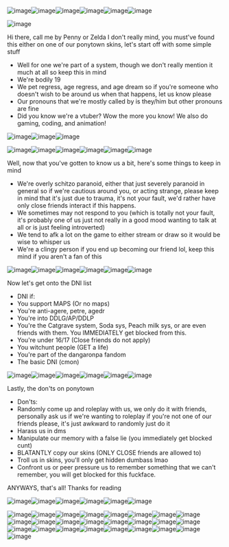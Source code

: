 ![image](https://cdn.discordapp.com/attachments/1014380687480078356/1056292680285552690/dc57m63-313680e5-2068-4d54-8772-b99256f722e2.gif)![image](https://cdn.discordapp.com/attachments/1014380687480078356/1056292680285552690/dc57m63-313680e5-2068-4d54-8772-b99256f722e2.gif)![image](https://cdn.discordapp.com/attachments/1014380687480078356/1056292680285552690/dc57m63-313680e5-2068-4d54-8772-b99256f722e2.gif)![image](https://cdn.discordapp.com/attachments/1014380687480078356/1056292680285552690/dc57m63-313680e5-2068-4d54-8772-b99256f722e2.gif)![image](https://cdn.discordapp.com/attachments/1014380687480078356/1056292680285552690/dc57m63-313680e5-2068-4d54-8772-b99256f722e2.gif)![image](https://cdn.discordapp.com/attachments/1014380687480078356/1056292680285552690/dc57m63-313680e5-2068-4d54-8772-b99256f722e2.gif)

![image](https://user-images.githubusercontent.com/56979915/221763249-e7f2c835-b1f4-4f41-98f5-95759efb25a2.png)


Hi there, call me by Penny or Zelda I don't really mind, you must've found this either on one of our ponytown skins, let's start off with some simple stuff
- Well for one we're part of a system, though we don't really mention it much at all so keep this in mind
- We're bodily 19
- We pet regress, age regress, and age dream so if you're someone who doesn't wish to be around us when that happens, let us know please
- Our pronouns that we're mostly called by is they/him but other pronouns are fine
- Did you know we're a vtuber? Wow the more you know! We also do gaming, coding, and animation!

![image](https://user-images.githubusercontent.com/56979915/221764439-151d93fe-568f-4a1d-8763-988cb7c7c6cf.png)![image](https://user-images.githubusercontent.com/56979915/221764483-e6c43890-7973-4abe-b3f4-3de3f18e554b.png)![image](https://media.discordapp.net/attachments/983581908350930944/1080002058901520455/ff58363e.gif?width=79&height=45)

![image](https://cdn.discordapp.com/attachments/1014380687480078356/1056292680285552690/dc57m63-313680e5-2068-4d54-8772-b99256f722e2.gif)![image](https://cdn.discordapp.com/attachments/1014380687480078356/1056292680285552690/dc57m63-313680e5-2068-4d54-8772-b99256f722e2.gif)![image](https://cdn.discordapp.com/attachments/1014380687480078356/1056292680285552690/dc57m63-313680e5-2068-4d54-8772-b99256f722e2.gif)![image](https://cdn.discordapp.com/attachments/1014380687480078356/1056292680285552690/dc57m63-313680e5-2068-4d54-8772-b99256f722e2.gif)![image](https://cdn.discordapp.com/attachments/1014380687480078356/1056292680285552690/dc57m63-313680e5-2068-4d54-8772-b99256f722e2.gif)![image](https://cdn.discordapp.com/attachments/1014380687480078356/1056292680285552690/dc57m63-313680e5-2068-4d54-8772-b99256f722e2.gif)

Well, now that you've gotten to know us a bit, here's some things to keep in mind
- We're overly schitzo paranoid, either that just severely paranoid in general so if we're cautious around you, or acting strange, please keep in mind that it's just due to trauma, it's not your fault, we'd rather have only close friends interact if this happens.
- We sometimes may not respond to you (which is totally not your fault, it's probably one of us just not really in a good mood wanting to talk at all or is just feeling introverted)
- We tend to afk a lot on the game to either stream or draw so it would be wise to whisper us
- We're a clingy person if you end up becoming our friend lol, keep this mind if you aren't a fan of this

![image](https://cdn.discordapp.com/attachments/1014380687480078356/1056292680285552690/dc57m63-313680e5-2068-4d54-8772-b99256f722e2.gif)![image](https://cdn.discordapp.com/attachments/1014380687480078356/1056292680285552690/dc57m63-313680e5-2068-4d54-8772-b99256f722e2.gif)![image](https://cdn.discordapp.com/attachments/1014380687480078356/1056292680285552690/dc57m63-313680e5-2068-4d54-8772-b99256f722e2.gif)![image](https://cdn.discordapp.com/attachments/1014380687480078356/1056292680285552690/dc57m63-313680e5-2068-4d54-8772-b99256f722e2.gif)![image](https://cdn.discordapp.com/attachments/1014380687480078356/1056292680285552690/dc57m63-313680e5-2068-4d54-8772-b99256f722e2.gif)![image](https://cdn.discordapp.com/attachments/1014380687480078356/1056292680285552690/dc57m63-313680e5-2068-4d54-8772-b99256f722e2.gif)

Now let's get onto the DNI list
- DNI if:
- You support MAPS (Or no maps) 
- You're anti-agere, petre, agedr
- You're into DDLG/AP/DDLP
- You're the Catgrave system, Soda sys, Peach milk sys, or are even friends with them. You IMMEDIATELY get blocked from this.
- You're under 16/17 (Close friends do not apply)
- You witchunt people (GET a life)
- You're part of the dangaronpa fandom
- The basic DNI (cmon)

![image](https://cdn.discordapp.com/attachments/1014380687480078356/1056292680285552690/dc57m63-313680e5-2068-4d54-8772-b99256f722e2.gif)![image](https://cdn.discordapp.com/attachments/1014380687480078356/1056292680285552690/dc57m63-313680e5-2068-4d54-8772-b99256f722e2.gif)![image](https://cdn.discordapp.com/attachments/1014380687480078356/1056292680285552690/dc57m63-313680e5-2068-4d54-8772-b99256f722e2.gif)![image](https://cdn.discordapp.com/attachments/1014380687480078356/1056292680285552690/dc57m63-313680e5-2068-4d54-8772-b99256f722e2.gif)![image](https://cdn.discordapp.com/attachments/1014380687480078356/1056292680285552690/dc57m63-313680e5-2068-4d54-8772-b99256f722e2.gif)![image](https://cdn.discordapp.com/attachments/1014380687480078356/1056292680285552690/dc57m63-313680e5-2068-4d54-8772-b99256f722e2.gif)

Lastly, the don'ts on ponytown
- Don'ts:
- Randomly come up and roleplay with us, we only do it with friends, personally ask us if we're wanting to roleplay if you're not one of our friends please, it's just awkward to randomly just do it 
- Harass us in dms
- Manipulate our memory with a false lie (you immediately get blocked cunt)
- BLATANTLY copy our skins (ONLY CLOSE friends are allowed to)
- Troll us in skins, you'll only get hidden dumbass lmao
- Confront us or peer pressure us to remember something that we can't remember, you will get blocked for this fuckface.

ANYWAYS, that's all! Thanks for reading

![image](https://cdn.discordapp.com/attachments/1014380687480078356/1056292680285552690/dc57m63-313680e5-2068-4d54-8772-b99256f722e2.gif)![image](https://cdn.discordapp.com/attachments/1014380687480078356/1056292680285552690/dc57m63-313680e5-2068-4d54-8772-b99256f722e2.gif)![image](https://cdn.discordapp.com/attachments/1014380687480078356/1056292680285552690/dc57m63-313680e5-2068-4d54-8772-b99256f722e2.gif)![image](https://cdn.discordapp.com/attachments/1014380687480078356/1056292680285552690/dc57m63-313680e5-2068-4d54-8772-b99256f722e2.gif)![image](https://cdn.discordapp.com/attachments/1014380687480078356/1056292680285552690/dc57m63-313680e5-2068-4d54-8772-b99256f722e2.gif)![image](https://cdn.discordapp.com/attachments/1014380687480078356/1056292680285552690/dc57m63-313680e5-2068-4d54-8772-b99256f722e2.gif)

![image](https://user-images.githubusercontent.com/56979915/221764978-21758eb2-0a51-4e73-99ec-de25c3bffd82.png)![image](https://user-images.githubusercontent.com/56979915/221765019-2f40b2f6-331b-4b02-b658-e2f04bb282c9.png)![image](https://user-images.githubusercontent.com/56979915/221765054-a59c766d-6a95-467e-9063-1743dc170799.png)![image](https://user-images.githubusercontent.com/56979915/221765080-286c6fdd-93ca-4f0f-a4b3-e2dda4c0b713.png)![image](https://user-images.githubusercontent.com/56979915/221765103-cf9fb4b2-5950-4550-b063-2e1a627defbb.png)![image](https://user-images.githubusercontent.com/56979915/221765385-f044bda1-6913-4fe4-a597-8fef39027a40.png)![image](https://user-images.githubusercontent.com/56979915/221765406-781f9ff8-82a9-474a-8ae1-ecaa40e44b20.png)![image](https://images-wixmp-ed30a86b8c4ca887773594c2.wixmp.com/f/2364d0dd-6a49-416a-8350-85ebe402367e/dchxlv9-8e63d0d1-5ade-492f-8f37-491a76480ad6.gif?token=eyJ0eXAiOiJKV1QiLCJhbGciOiJIUzI1NiJ9.eyJzdWIiOiJ1cm46YXBwOjdlMGQxODg5ODIyNjQzNzNhNWYwZDQxNWVhMGQyNmUwIiwiaXNzIjoidXJuOmFwcDo3ZTBkMTg4OTgyMjY0MzczYTVmMGQ0MTVlYTBkMjZlMCIsIm9iaiI6W1t7InBhdGgiOiJcL2ZcLzIzNjRkMGRkLTZhNDktNDE2YS04MzUwLTg1ZWJlNDAyMzY3ZVwvZGNoeGx2OS04ZTYzZDBkMS01YWRlLTQ5MmYtOGYzNy00OTFhNzY0ODBhZDYuZ2lmIn1dXSwiYXVkIjpbInVybjpzZXJ2aWNlOmZpbGUuZG93bmxvYWQiXX0.JX3nx7_VlFiDZcqD0snRMEZ0Yiweco3vNMDC8YmdVKc)![image](https://images-wixmp-ed30a86b8c4ca887773594c2.wixmp.com/f/2c4cd688-c65a-4a49-a7c6-e19a38616b84/d984rm7-c9cdb262-872b-4024-b75a-e607d4020f3e.gif?token=eyJ0eXAiOiJKV1QiLCJhbGciOiJIUzI1NiJ9.eyJzdWIiOiJ1cm46YXBwOjdlMGQxODg5ODIyNjQzNzNhNWYwZDQxNWVhMGQyNmUwIiwiaXNzIjoidXJuOmFwcDo3ZTBkMTg4OTgyMjY0MzczYTVmMGQ0MTVlYTBkMjZlMCIsIm9iaiI6W1t7InBhdGgiOiJcL2ZcLzJjNGNkNjg4LWM2NWEtNGE0OS1hN2M2LWUxOWEzODYxNmI4NFwvZDk4NHJtNy1jOWNkYjI2Mi04NzJiLTQwMjQtYjc1YS1lNjA3ZDQwMjBmM2UuZ2lmIn1dXSwiYXVkIjpbInVybjpzZXJ2aWNlOmZpbGUuZG93bmxvYWQiXX0.G3hpz3ggpc9uw2NDq_t8dcfSnL1RP5jNpGH-AAZuuEg)![image](https://user-images.githubusercontent.com/56979915/221765667-e14dfbab-161e-4434-bc81-74451dceef31.png)![image](https://user-images.githubusercontent.com/56979915/221765713-53aed879-0544-472b-b1a4-540f49e4676d.png)![image](https://cdn.discordapp.com/attachments/869780093566861323/1039426655577440307/daj0ryt-667f059c-5b45-4586-9cc9-a7a02ce5aa3d.gif)![image](https://images-wixmp-ed30a86b8c4ca887773594c2.wixmp.com/f/391a5452-f192-48f4-850e-10dda8f3b2db/d5qzgcp-4aa47753-9f56-4d20-bf99-f63a3d1692c4.gif?token=eyJ0eXAiOiJKV1QiLCJhbGciOiJIUzI1NiJ9.eyJzdWIiOiJ1cm46YXBwOjdlMGQxODg5ODIyNjQzNzNhNWYwZDQxNWVhMGQyNmUwIiwiaXNzIjoidXJuOmFwcDo3ZTBkMTg4OTgyMjY0MzczYTVmMGQ0MTVlYTBkMjZlMCIsIm9iaiI6W1t7InBhdGgiOiJcL2ZcLzM5MWE1NDUyLWYxOTItNDhmNC04NTBlLTEwZGRhOGYzYjJkYlwvZDVxemdjcC00YWE0Nzc1My05ZjU2LTRkMjAtYmY5OS1mNjNhM2QxNjkyYzQuZ2lmIn1dXSwiYXVkIjpbInVybjpzZXJ2aWNlOmZpbGUuZG93bmxvYWQiXX0.LUwSRU5yV8LpD47-aEuV2W6tZAWecoiPsPaEjiYqrBI)![image](https://cdn.discordapp.com/attachments/869780093566861323/1039424624544469043/d4f37891.gif)![image](https://cdn.discordapp.com/attachments/869780093566861323/1039424624229875712/dc0147d7.gif)![image](https://cdn.discordapp.com/attachments/869780093566861323/1039424624838062150/5cbabe6b.gif)![image](https://user-images.githubusercontent.com/56979915/221766186-74756937-ac76-4e14-a793-da1c7f86df61.png)![image](https://images-wixmp-ed30a86b8c4ca887773594c2.wixmp.com/f/4655f422-f9b4-4681-8d5e-5c3c6df7d2db/d31xo66-c79a5c62-f485-4a45-83bf-ec0d4efb30a2.gif?token=eyJ0eXAiOiJKV1QiLCJhbGciOiJIUzI1NiJ9.eyJzdWIiOiJ1cm46YXBwOjdlMGQxODg5ODIyNjQzNzNhNWYwZDQxNWVhMGQyNmUwIiwiaXNzIjoidXJuOmFwcDo3ZTBkMTg4OTgyMjY0MzczYTVmMGQ0MTVlYTBkMjZlMCIsIm9iaiI6W1t7InBhdGgiOiJcL2ZcLzQ2NTVmNDIyLWY5YjQtNDY4MS04ZDVlLTVjM2M2ZGY3ZDJkYlwvZDMxeG82Ni1jNzlhNWM2Mi1mNDg1LTRhNDUtODNiZi1lYzBkNGVmYjMwYTIuZ2lmIn1dXSwiYXVkIjpbInVybjpzZXJ2aWNlOmZpbGUuZG93bmxvYWQiXX0.P-pHe_kjKtzSR2C2vb3BbsRvwqVVqREWTsVVOmkIun8)![image](https://images-wixmp-ed30a86b8c4ca887773594c2.wixmp.com/f/2c4cd688-c65a-4a49-a7c6-e19a38616b84/dbhwt4a-bc1f178a-6cf2-4f85-baeb-2225b9813ed2.gif?token=eyJ0eXAiOiJKV1QiLCJhbGciOiJIUzI1NiJ9.eyJzdWIiOiJ1cm46YXBwOjdlMGQxODg5ODIyNjQzNzNhNWYwZDQxNWVhMGQyNmUwIiwiaXNzIjoidXJuOmFwcDo3ZTBkMTg4OTgyMjY0MzczYTVmMGQ0MTVlYTBkMjZlMCIsIm9iaiI6W1t7InBhdGgiOiJcL2ZcLzJjNGNkNjg4LWM2NWEtNGE0OS1hN2M2LWUxOWEzODYxNmI4NFwvZGJod3Q0YS1iYzFmMTc4YS02Y2YyLTRmODUtYmFlYi0yMjI1Yjk4MTNlZDIuZ2lmIn1dXSwiYXVkIjpbInVybjpzZXJ2aWNlOmZpbGUuZG93bmxvYWQiXX0.5z9Du3emwBN_EA7K27AD0MMOCUg0Rdz2sd7vghxzoRg)![image](https://images-wixmp-ed30a86b8c4ca887773594c2.wixmp.com/f/74037890-f83c-468f-83cf-33aa7bea7e7f/d5b6g5x-746bde85-c8e1-49c7-b037-16935cf8e5c8.gif?token=eyJ0eXAiOiJKV1QiLCJhbGciOiJIUzI1NiJ9.eyJzdWIiOiJ1cm46YXBwOjdlMGQxODg5ODIyNjQzNzNhNWYwZDQxNWVhMGQyNmUwIiwiaXNzIjoidXJuOmFwcDo3ZTBkMTg4OTgyMjY0MzczYTVmMGQ0MTVlYTBkMjZlMCIsIm9iaiI6W1t7InBhdGgiOiJcL2ZcLzc0MDM3ODkwLWY4M2MtNDY4Zi04M2NmLTMzYWE3YmVhN2U3ZlwvZDViNmc1eC03NDZiZGU4NS1jOGUxLTQ5YzctYjAzNy0xNjkzNWNmOGU1YzguZ2lmIn1dXSwiYXVkIjpbInVybjpzZXJ2aWNlOmZpbGUuZG93bmxvYWQiXX0.laXfk9kct4nmYhrX0Hp_-Vg9ZK0wFhO8iG58SxzchSQ)![image](https://media.discordapp.net/attachments/983581908350930944/1080013932380565514/bruh_lmao_99x56.gif?width=99&height=56)![image](https://cdn.discordapp.com/attachments/1051983315474841685/1080006204463517716/dax7o27-98315426-98c9-4b5c-a58a-5d3f756bf096.gif)![image](https://user-images.githubusercontent.com/56979915/221768028-1a383443-dc06-46ec-b9be-dc7aa1d81d80.png)![image](https://media.discordapp.net/attachments/1051983315474841685/1080006205457580072/dbnx5te-52c4582b-19c2-4c1e-8d79-99ed1f812ff8.gif?width=99&height=56)![image](https://cdn.discordapp.com/attachments/983581908350930944/1080057029659480124/monkey_king_gif.gif)

